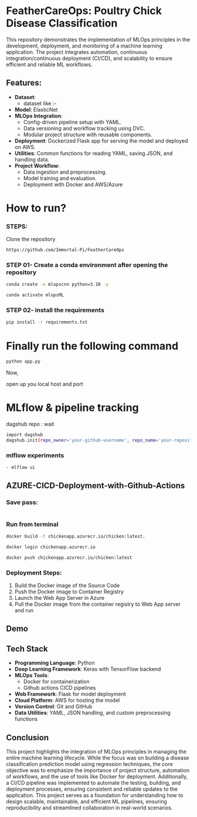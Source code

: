 
# FeatherCareOps: Poultry Chick Disease Classification

This repository demonstrates the implementation of MLOps principles in the development, deployment, and monitoring of a machine learning application. The project integrates automation, continuous integration/continuous deployment (CI/CD), and scalability to ensure efficient and reliable ML workflows.

##  Features:
- **Dataset**: 
    - dataset like :-  
- **Model**: ElasticNet
- **MLOps Integration**:
    - Config-driven pipeline setup with YAML.
    - Data versioning and workflow tracking using DVC.
    - Modular project structure with reusable components.
- **Deployment**: Dockerized Flask app for serving the model and deployed on AWS.
- **Utilities**: Common functions for reading YAML, saving JSON, and handling data.
- **Project Workflow**:
    - Data ingestion and preprocessing.
    - Model training and evaluation.
    - Deployment with Docker and AWS/Azure

# How to run?

### STEPS:
Clone the repository
```bash
https://github.com/Immortal-Pi/FeatherCareOps
```

### STEP 01- Create a conda environment after opening the repository
```bash 
conda create -n mlopscnn python=3.10 -y
```
```bash 
conda activate mlopsML
```

### STEP 02- install the requirements
```bash
pip install -r requirements.txt
```

# Finally run the following command
```bash
python app.py
```

Now,

open up you local host and port

# MLflow & pipeline tracking

dagshub repo : wait

```bash
import dagshub
dagshub.init(repo_owner='your-github-username', repo_name='your-repository-name', mlflow=True)
```


### mlflow experiments 
```bash 
- mlflow ui 
``` 

## AZURE-CICD-Deployment-with-Github-Actions

### Save pass: 
```bash

```

### Run from terminal 
```bash 
docker build -t chickenapp.azurecr.io/chicken:latest.
```
```bash 
docker login chickenapp.azurecr.io
```
```bash 
docker push chickenapp.azurecr.io/chicken:latest
```

###  Deployment Steps:
1. Build the Docker image of the Source Code
2. Push the Docker image to Container Registry
3. Launch the Web App Server in Azure
4. Pull the Docker image from the container registry to Web App server and run


## Demo 



## Tech Stack 

- **Programming Language**: Python
- **Deep Learning Framework**: Keras with TensorFlow backend
- **MLOps Tools**:
    - Docker for containerization
    - Github actions CICD pipelines
- **Web Framework**: Flask for model deployment
- **Cloud Platform**: AWS for hosting the model
- **Version Control**: Git and GitHub
- **Data Utilities**: YAML, JSON handling, and custom preprocessing functions

## Conclusion
This project highlights the integration of MLOps principles in managing the entire machine learning lifecycle. While the focus was on building a disease classification prediction model using regression techniques, the core objective was to emphasize the importance of project structure, automation of workflows, and the use of tools like Docker for deployment. Additionally, a CI/CD pipeline was implemented to automate the testing, building, and deployment processes, ensuring consistent and reliable updates to the application. This project serves as a foundation for understanding how to design scalable, maintainable, and efficient ML pipelines, ensuring reproducibility and streamlined collaboration in real-world scenarios.
